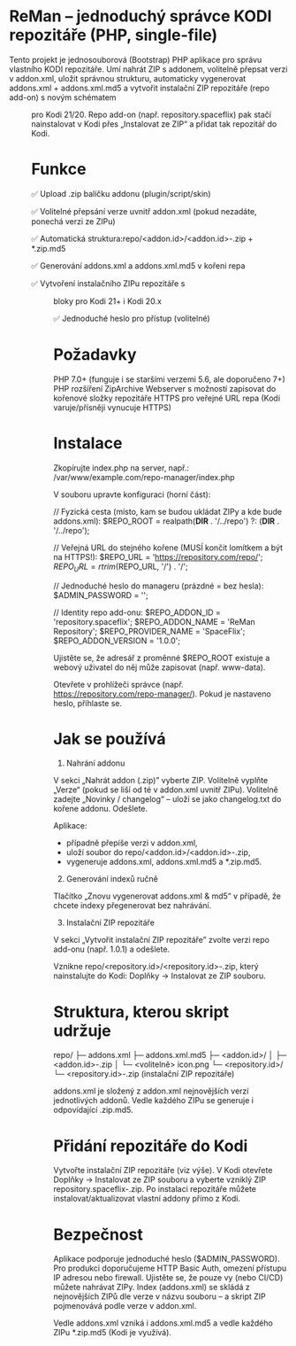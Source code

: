 # ReMan – jednoduchý správce KODI repozitáře (PHP, single-file)
Tento projekt je jednosouborová (Bootstrap) PHP aplikace pro správu vlastního KODI repozitáře.
Umí nahrát ZIP s addonem, volitelně přepsat verzi v addon.xml, uložit správnou strukturu, automaticky vygenerovat addons.xml + addons.xml.md5 a vytvořit instalační ZIP repozitáře (repo add-on) s novým schématem <dir> pro Kodi 21/20.
Repo add-on (např. repository.spaceflix) pak stačí nainstalovat v Kodi přes „Instalovat ze ZIP“ a přidat tak repozitář do Kodi.

# Funkce
✅ Upload .zip balíčku addonu (plugin/script/skin)

✅ Volitelné přepsání verze uvnitř addon.xml (pokud nezadáte, ponechá verzi ze ZIPu)

✅ Automatická struktura:repo/<addon.id>/<addon.id>-<version>.zip + *.zip.md5

✅ Generování addons.xml a addons.xml.md5 v kořeni repa

✅ Vytvoření instalačního ZIPu repozitáře s <dir> bloky pro Kodi 21+ i Kodi 20.x

✅ Jednoduché heslo pro přístup (volitelné)

# Požadavky
PHP 7.0+ (funguje i se staršími verzemi 5.6, ale doporučeno 7+)
PHP rozšíření ZipArchive
Webserver s možností zapisovat do kořenové složky repozitáře
HTTPS pro veřejné URL repa (Kodi varuje/přísněji vynucuje HTTPS)

# Instalace
Zkopírujte index.php na server, např.:
/var/www/example.com/repo-manager/index.php

V souboru upravte konfiguraci (horní část):

// Fyzická cesta (místo, kam se budou ukládat ZIPy a kde bude addons.xml):
$REPO_ROOT = realpath(__DIR__ . '/../repo') ?: (__DIR__ . '/../repo');

// Veřejná URL do stejného kořene (MUSÍ končit lomítkem a být na HTTPS!):
$REPO_URL  = 'https://repository.com/repo/';
$REPO_URL  = rtrim($REPO_URL, '/') . '/';

// Jednoduché heslo do manageru (prázdné = bez hesla):
$ADMIN_PASSWORD = '';

// Identity repo add-onu:
$REPO_ADDON_ID      = 'repository.spaceflix';
$REPO_ADDON_NAME    = 'ReMan Repository';
$REPO_PROVIDER_NAME = 'SpaceFlix';
$REPO_ADDON_VERSION = '1.0.0';

Ujistěte se, že adresář z proměnné $REPO_ROOT existuje a webový uživatel do něj může zapisovat (např. www-data).

Otevřete v prohlížeči správce (např. https://repository.com/repo-manager/).
Pokud je nastaveno heslo, přihlaste se.

# Jak se používá
1) Nahrání addonu

V sekci „Nahrát addon (.zip)” vyberte ZIP.
Volitelně vyplňte „Verze“ (pokud se liší od té v addon.xml uvnitř ZIPu).
Volitelně zadejte „Novinky / changelog“ – uloží se jako changelog.txt do kořene addonu.
Odešlete.

Aplikace:
- případně přepíše verzi v addon.xml,
- uloží soubor do repo/<addon.id>/<addon.id>-<verze>.zip,
- vygeneruje addons.xml, addons.xml.md5 a *.zip.md5.

2) Generování indexů ručně

Tlačítko „Znovu vygenerovat addons.xml & md5“ v případě, že chcete indexy přegenerovat bez nahrávání.

3) Instalační ZIP repozitáře

V sekci „Vytvořit instalační ZIP repozitáře” zvolte verzi repo add-onu (např. 1.0.1) a odešlete.

Vznikne repo/<repository.id>/<repository.id>-<verze>.zip, který nainstalujte do Kodi:
Doplňky → Instalovat ze ZIP souboru.

# Struktura, kterou skript udržuje
repo/
 ├─ addons.xml
 ├─ addons.xml.md5
 ├─ <addon.id>/
 │   ├─ <addon.id>-<verze>.zip
 │   └─ <volitelně> icon.png
 └─ <repository.id>/
     └─ <repository.id>-<verze>.zip   (instalační ZIP repozitáře)

addons.xml je složený z addon.xml nejnovějších verzí jednotlivých addonů.
Vedle každého ZIPu se generuje i odpovídající .zip.md5.

# Přidání repozitáře do Kodi
Vytvořte instalační ZIP repozitáře (viz výše).
V Kodi otevřete Doplňky → Instalovat ze ZIP souboru a vyberte vzniklý ZIP repository.spaceflix-<verze>.zip.
Po instalaci repozitáře můžete instalovat/aktualizovat vlastní addony přímo z Kodi.

# Bezpečnost

Aplikace podporuje jednoduché heslo ($ADMIN_PASSWORD).
Pro produkci doporučujeme HTTP Basic Auth, omezení přístupu IP adresou nebo firewall.
Ujistěte se, že pouze vy (nebo CI/CD) můžete nahrávat ZIPy.
Index (addons.xml) se skládá z nejnovějších ZIPů dle verze v názvu souboru – a skript ZIP pojmenovává podle verze v addon.xml.

Vedle addons.xml vzniká i addons.xml.md5 a vedle každého ZIPu *.zip.md5 (Kodi je využívá).
